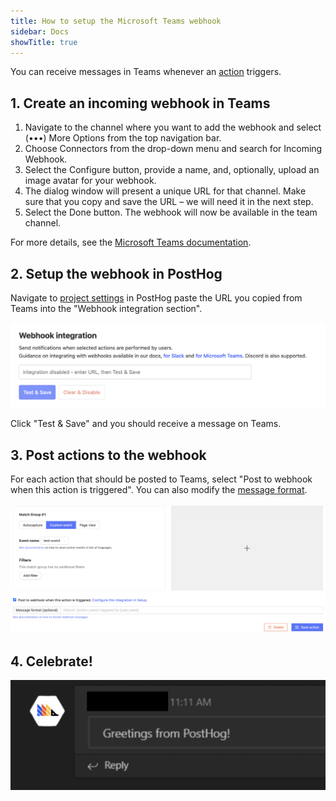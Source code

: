 ```yaml
---
title: How to setup the Microsoft Teams webhook
sidebar: Docs
showTitle: true
---
```


You can receive messages in Teams whenever an [action](/docs/user-guides/actions) triggers.

## 1. Create an incoming webhook in Teams

1. Navigate to the channel where you want to add the webhook and select (•••) More Options from the top navigation bar.
1. Choose Connectors from the drop-down menu and search for Incoming Webhook.
1. Select the Configure button, provide a name, and, optionally, upload an image avatar for your webhook.
1. The dialog window will present a unique URL for that channel. Make sure that you copy and save the URL – we will need it in the next step.
1. Select the Done button. The webhook will now be available in the team channel.

For more details, see the [Microsoft Teams documentation](https://docs.microsoft.com/en-us/microsoftteams/platform/webhooks-and-connectors/how-to/add-incoming-webhook#add-an-incoming-webhook-to-a-teams-channel).

## 2. Setup the webhook in PostHog

Navigate to [project settings](https://app.posthog.com/project/settings) in PostHog paste the URL you copied from Teams into the "Webhook integration section".

![Add webhook integration](../../images/docs/webhooks/webhook-integration.png)

Click "Test & Save" and you should receive a message on Teams. 

## 3. Post actions to the webhook

For each action that should be posted to Teams, select "Post to webhook when this action is triggered". You can also modify the [message format](/docs/webhooks#message-formatting).

![PostHog Edit Action](../../images/post-action-slack.png)

## 4. Celebrate!

![](../../images/mt-message.png)
